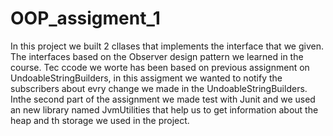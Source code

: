 ﻿# OOP_assigment_1
 
 In this project we built 2 cllases that implements the interface that we given.
 The interfaces based on the Observer design pattern we learned in the course.
 Tec ccode we worte has been based on previous assignment on UndoableStringBuilders, in this assigment we wanted to notify the subscribers about evry change we made in the  UndoableStringBuilders.
 Inthe second part of the assignment we made test with Junit and we used an new library named JvmUtilities that help us to get information about the heap and th storage we used in the project.  
